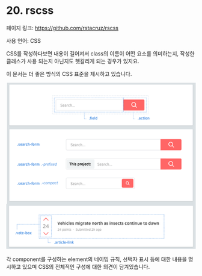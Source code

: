 # 20. rscss

페이지 링크: https://github.com/rstacruz/rscss

사용 언어: CSS

CSS를 작성하다보면 내용이 길어져서 class의 이름이 어떤 요소를 의미하는지, 작성한 클래스가 사용 되는지 아닌지도 헷갈리게 되는 경우가 있지요.

이 문서는 더 좋은 방식의 CSS 표준을 제시하고 있습니다.

![이미지](../img/003-20.png)

각 component를 구성하는 element의 네이밍 규칙, 선택자 표시 등에 대한 내용을 명시하고 있으며 CSS의 전체적인 구성에 대한 의견이 담겨있습니다.
